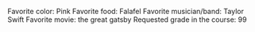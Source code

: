Favorite color: Pink
Favorite food: Falafel
Favorite musician/band: Taylor Swift
Favorite movie: the great gatsby
Requested grade in the course: 99
